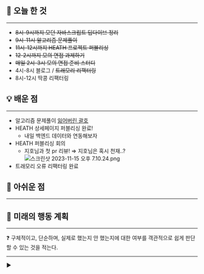 ## 🚩 오늘 한 것

---

- ~~8시-9시까지 모던 자바스크립트 딥다이브 정리~~
- ~~9시-11시 알고리즘 문제풀이~~
- ~~11시-12시까지 HEATH 프로젝트 퍼블리싱~~
- ~~12-2시까지 모의 면접 과제하기~~
- ~~매일 2시-3시 모의 면접 준비 스터디~~
- 4시-8시 블로그 / ~~트래모리 리팩터링~~
- 8시-12시 딱콩 리팩터링

## 💡 배운 점

---

- 알고리즘 문제풀이
  [잃어버린 괄호](https://www.notion.so/2401cd3c4c5541cbb993b1a47bd0c05b?pvs=21)
- HEATH 상세페이지 퍼블리싱 완료!
  - 내일 백엔드 데이터와 연동해보자
- HEATH 퍼블리싱 회의
  - 지호님과 첫 pr 리뷰! ⇒ 지호님은 혹시 천재..?
    ![스크린샷 2023-11-15 오후 7.10.24.png](https://prod-files-secure.s3.us-west-2.amazonaws.com/79e8952c-e574-431f-9bc3-5ddb69be673c/05bec413-667a-45ee-818b-c9dc87a118c5/%E1%84%89%E1%85%B3%E1%84%8F%E1%85%B3%E1%84%85%E1%85%B5%E1%86%AB%E1%84%89%E1%85%A3%E1%86%BA_2023-11-15_%E1%84%8B%E1%85%A9%E1%84%92%E1%85%AE_7.10.24.png)
- 트래모리 오류 리팩터링 완료

## 🥹 아쉬운 점

---

## 📝 미래의 행동 계획

---

<aside>
❓ 구체적이고, 단순하며, 실제로 했는지 안 했는지에 대한 여부를 객관적으로 쉽게 판단할 수 있는 것을 적는다.

</aside>

---

►
